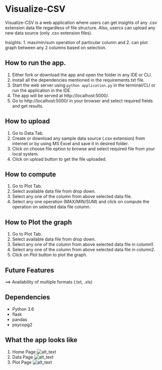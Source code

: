 # Visualize-CSV
Visualize-CSV is a web application where users can get insights of any .csv extension data file regardless of file structure. Also, usercs can upload any new data source (only .csv extension files).

Insights: 
          1. max/min/sum operation of particular column and
          2. can plot graph between any 2 columns based on selection.


## How to run the app.
1. Either fork or download the app and open the folder in any IDE or CLI.
2. Install all the dependencies mentioned in the requirements.txt file.
3. Start the web server using `python application.py` in the terminal/CLI or run the application in the IDE.
4. The app will be served at http://localhost:5000/.
5. Go to http://localhost:5000/ in your browser and select required fields and get results.


## How to upload
1. Go to Data Tab.
2. Create or download any sample data source (.csv extension) from internet or by using MS Excel and save it in desired folder.
3. Click on choose file option to browse and select required file from your local system.
4. Click on upload button to get the file uploaded.


## How to compute
1. Go to Plot Tab.
2. Select available data file from drop down.
3. Select any one of the column from above selected data file.
4. Select any one operation (MAX/MIN/SUM) and click on compute the operation on selected data file column.


## How to Plot the graph
1. Go to Plot Tab.
2. Select available data file from drop down.
3. Select any one of the column from above selected data file in column1.
4. Select any one of the column from above selected data file in column2.
5. Click on Plot button to plot the graph.

## Future Features
==> Availability of multiple formats (.txt, .xls)

## Dependencies
- Python 3.6
- flask
- pandas
- psycopg2


## What the app looks like
1. Home Page
![alt_text](https://github.com/tharakmaddineni17/Data-Source-Insights/blob/main/Home.png)
2. Data Page
![alt_text](https://github.com/tharakmaddineni17/Data-Source-Insights/blob/main/Data.png)
3. Plot Page
![alt_text](https://github.com/tharakmaddineni17/Data-Source-Insights/blob/main/Plot.png)
